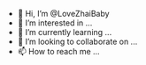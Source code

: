 - 👋 Hi, I’m @LoveZhaiBaby
- 👀 I’m interested in ...
- 🌱 I’m currently learning ...
- 💞️ I’m looking to collaborate on ...
- 📫 How to reach me ...

<!---
LoveZhaiBaby/LoveZhaiBaby is a ✨ special ✨ repository because its `README.md` (this file) appears on your GitHub profile.
You can click the Preview link to take a look at your changes.
--->
